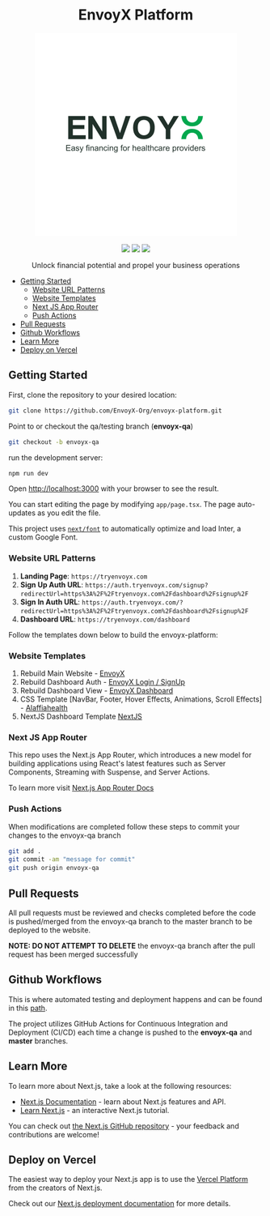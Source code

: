 <h1 align="center">
  EnvoyX Platform
</h1>
<p align="center">
  <img width="400" alt="EnvoyX" src="assets/github/envoyx-white.png" />
</p>
<p align="center">
  <a href="https://github.com/metaplex-foundation/mpl-bubblegum/actions/workflows/main.yml"><img src="https://img.shields.io/github/actions/workflow/status/metaplex-foundation/mpl-bubblegum/main.yml?logo=GitHub" /></a>
  <a href="https://www.npmjs.com/package/@metaplex-foundation/mpl-bubblegum"><img src="https://img.shields.io/npm/v/%40metaplex-foundation%2Fmpl-bubblegum?logo=npm&color=377CC0" /></a>
  <a href="https://crates.io/crates/mpl-bubblegum"><img src="https://img.shields.io/crates/v/mpl-bubblegum?logo=rust" /></a>
</p>
<p align="center">
  Unlock financial potential and propel your business operations
</p>


- [Getting Started](#getting-started)
  - [Website URL Patterns](#website-url-patterns)
  - [Website Templates](#website-templates)
  - [Next JS App Router](#next-js-app-router)
  - [Push Actions](#push-actions)
- [Pull Requests](#pull-requests)
- [Github Workflows](#github-workflows)
- [Learn More](#learn-more)
- [Deploy on Vercel](#deploy-on-vercel)
   

## Getting Started
First, clone the repository to your desired location: 
```bash
git clone https://github.com/EnvoyX-Org/envoyx-platform.git
```
Point to or checkout the qa/testing branch (<b>envoyx-qa</b>)
```bash
git checkout -b envoyx-qa
```
run the development server:
```bash
npm run dev
```

Open [http://localhost:3000](http://localhost:3000) with your browser to see the result.

You can start editing the page by modifying `app/page.tsx`. The page auto-updates as you edit the file.

This project uses [`next/font`](https://nextjs.org/docs/basic-features/font-optimization) to automatically optimize and load Inter, a custom Google Font.

### Website URL Patterns
1. <b>Landing Page</b>: `https://tryenvoyx.com`
2. <b>Sign Up Auth URL</b>: `https://auth.tryenvoyx.com/signup?redirectUrl=https%3A%2F%2Ftryenvoyx.com%2Fdashboard%2Fsignup%2F`
3. <b>Sign In Auth URL</b>: `https://auth.tryenvoyx.com/?redirectUrl=https%3A%2F%2Ftryenvoyx.com%2Fdashboard%2Fsignup%2F`
4. <b>Dashboard URL</b>: `https://tryenvoyx.com/dashboard`


Follow the templates down below to build the envoyx-platform:

### Website Templates
1. Rebuild Main Website - [EnvoyX](#https://tryenvoyx.com/)
2. Rebuild Dashboard Auth - [EnvoyX Login / SignUp](#https://envoyx.vercel.app/)
3. Rebuild Dashboard View - [EnvoyX Dashboard](#https://envoyx.vercel.app/dashboard)
4. CSS Template 
[NavBar, Footer, Hover Effects, Animations, Scroll Effects] - [Alaffiahealth](#https://www.alaffiahealth.com/)
5. NextJS Dashboard Template [NextJS](#https://github.com/Joshardals/Nextjs14-dashboard/tree/master/app/dashboard)

### Next JS App Router
This repo uses the Next.js App Router, which introduces a new model for building applications using React's latest features such as Server Components, Streaming with Suspense, and Server Actions.

To learn more visit [Next.js App Router Docs](https://nextjs.org/docs/app)

### Push Actions
When modifications are completed follow these steps to commit your changes to the envoyx-qa branch
```bash
git add .
git commit -am "message for commit"
git push origin envoyx-qa
```

   
## Pull Requests
All pull requests must be reviewed and checks completed before the code is pushed/merged from the envoyx-qa branch to the master branch to be deployed to the website.

<b>NOTE: DO NOT ATTEMPT TO DELETE</b> the envoyx-qa branch after the pull request has been merged successfully

## Github Workflows
This is where automated testing and deployment happens and can be found in this [path](./.github/workflows/lint.yml). 

The project utilizes GitHub Actions for Continuous Integration and Deployment (CI/CD) each time a change is pushed to the <b>envoyx-qa</b> and <b>master</b> branches.

## Learn More

To learn more about Next.js, take a look at the following resources:

- [Next.js Documentation](https://nextjs.org/docs) - learn about Next.js features and API.
- [Learn Next.js](https://nextjs.org/learn) - an interactive Next.js tutorial.

You can check out [the Next.js GitHub repository](https://github.com/vercel/next.js/) - your feedback and contributions are welcome!

## Deploy on Vercel

The easiest way to deploy your Next.js app is to use the [Vercel Platform](https://vercel.com/new?utm_medium=default-template&filter=next.js&utm_source=create-next-app&utm_campaign=create-next-app-readme) from the creators of Next.js.

Check out our [Next.js deployment documentation](https://nextjs.org/docs/deployment) for more details.
